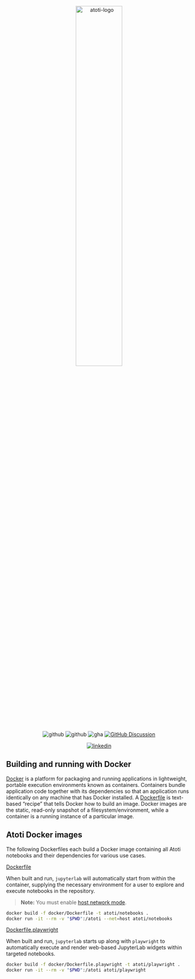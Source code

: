 <p align="center">
  <picture>
    <source media="(prefers-color-scheme: dark)" srcset="https://data.atoti.io/notebooks/banners/Atoti_Logo_White-01.svg">
    <source media="(prefers-color-scheme: light)" srcset="https://data.atoti.io/notebooks/banners/Atoti_Logo_Purple-01.svg">
    <img alt="atoti-logo" width="50%">
  </picture>
</p>

<p align="center">
  <img src="https://img.shields.io/github/v/release/atoti/atoti?color=#4cc71f" alt="github">
  <img src="https://img.shields.io/pypi/dm/atoti" alt="github">
  <img src="https://github.com/atoti/atoti/actions/workflows/test.yaml/badge.svg" alt="gha">
  <a href="https://github.com/atoti/atoti/discussions"><img src="https://img.shields.io/github/discussions/atoti/atoti" alt="GitHub Discussion"></a>
</p>

<p align="center">
  <a href="https://www.linkedin.com/company/activeviam/"><img src="https://img.shields.io/badge/linkedin-%230077B5.svg?style=for-the-badge&logo=linkedin&logoColor=white" alt="linkedin"></a>
</p>

## Building and running with Docker

[Docker](https://www.docker.com/) is a platform for packaging and running applications in lightweight, portable execution environments known as containers. Containers bundle application code together with its dependencies so that an application runs identically on any machine that has Docker installed. A [Dockerfile](https://docs.docker.com/reference/dockerfile/) is text-based “recipe” that tells Docker how to build an image. Docker images are the static, read-only snapshot of a filesystem/environment, while a container is a running instance of a particular image.

## Atoti Docker images

The following Dockerfiles each build a Docker image containing all Atoti notebooks and their dependencies for various use cases.

[Dockerfile](Dockerfile)

When built and run, `jupyterlab` will automatically start from within the container, supplying the necessary environment for a user to explore and execute notebooks in the repository.

> **Note:** You must enable [host network mode](https://docs.docker.com/engine/network/drivers/host/#docker-desktop).

```bash
docker build -f docker/Dockerfile -t atoti/notebooks .
docker run -it --rm -v "$PWD":/atoti --net=host atoti/notebooks
```

[Dockerfile.playwright](Dockerfile.playwright)

When built and run, `jupyterlab` starts up along with `playwright` to automatically execute and render web-based JupyterLab widgets within targeted notebooks.  

```bash
docker build -f docker/Dockerfile.playwright -t atoti/playwright .
docker run -it --rm -v "$PWD":/atoti atoti/playwright
```
